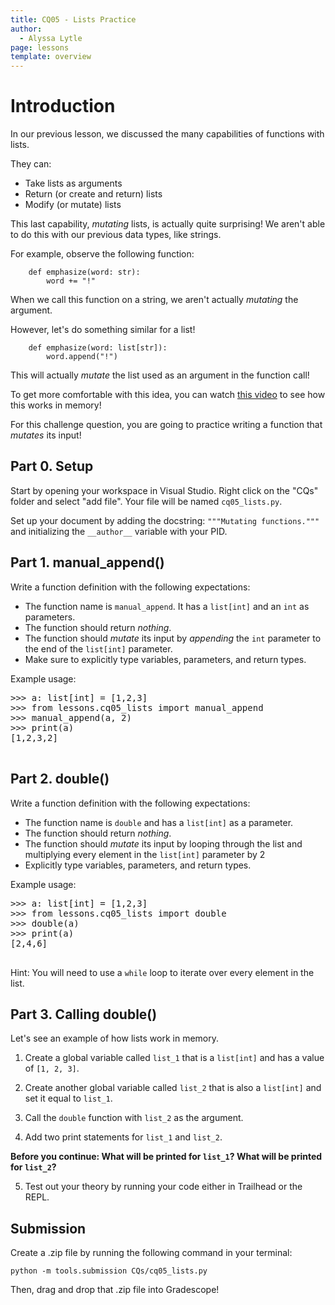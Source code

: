 ```yaml
---
title: CQ05 - Lists Practice
author:
  - Alyssa Lytle
page: lessons
template: overview
---
```


# Introduction

In our previous lesson, we discussed the many capabilities of functions with lists. 

They can:

- Take lists as arguments
- Return (or create and return) lists 
- Modify (or mutate) lists

This last capability, *mutating* lists, is actually quite surprising! We aren't able to do this with our previous data types, like strings. 

For example, observe the following function:

```
    def emphasize(word: str):
        word += "!"
```

When we call this function on a string, we aren't actually *mutating* the argument. 

However, let's do something similar for a list!

```
    def emphasize(word: list[str]):
        word.append("!")
```

This will actually *mutate* the list used as an argument in the function call!

To get more comfortable with this idea, you can watch [this video](https://www.youtube.com/watch?v=DuSEcQMsZRE) to see how this works in memory!

For this challenge question, you are going to practice writing a function that *mutates* its input!

## Part 0. Setup

Start by opening your workspace in Visual Studio. Right click on the "CQs" folder and select "add file". Your file will be named `cq05_lists.py`.

Set up your document by adding the docstring:
`"""Mutating functions."""` and initializing the `__author__` variable with your PID.

## Part 1. manual_append()

Write a function definition with the following expectations:

- The function name is `manual_append`. It has a `list[int]` and an `int` as parameters.
- The function should return *nothing*.
- The function should *mutate* its input by *appending* the `int` parameter to the end of the `list[int]` parameter.
- Make sure to explicitly type variables, parameters, and return types. 

Example usage:
<pre>
<div class="terminal">>>> a: list[int] = [1,2,3]
>>> from lessons.cq05_lists import manual_append
>>> manual_append(a, 2)
>>> print(a)
[1,2,3,2]
</div>
</pre>




## Part 2. double()

Write a function definition with the following expectations:

- The function name is `double` and has a `list[int]` as a parameter.
- The function should return *nothing*.
- The function should *mutate* its input by looping through the list and multiplying every element in the `list[int]` parameter by 2
- Explicitly type variables, parameters, and return types. 

Example usage:
<pre>
<div class="terminal">>>> a: list[int] = [1,2,3]
>>> from lessons.cq05_lists import double
>>> double(a)
>>> print(a)
[2,4,6]
</div>
</pre>


Hint: You will need to use a `while` loop to iterate over every element in the list. 

## Part 3. Calling double()
Let's see an example of how lists work in memory.

1. Create a global variable called  `list_1` that is a `list[int]` and has a value of `[1, 2, 3]`.

2. Create another global variable called `list_2` that is also a `list[int]` and set it equal to `list_1`. 

3. Call the `double` function with `list_2` as the argument.

4. Add two print statements for `list_1` and `list_2`. 

__Before you continue: What will be printed for `list_1`? What will be printed for `list_2`?__

5. Test out your theory by running your code either in Trailhead or the REPL.

## Submission

Create a .zip file by running the following command in your terminal:

```python -m tools.submission CQs/cq05_lists.py```

Then, drag and drop that .zip file into Gradescope!

